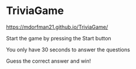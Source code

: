 # TriviaGame

https://mdorfman21.github.io/TriviaGame/

Start the game by pressing the Start button

You only have 30 seconds to answer the questions

Guess the correct answer and win!
